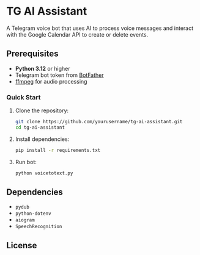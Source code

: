 # TG AI Assistant

A Telegram voice bot that uses AI to process voice messages and interact with the Google Calendar API to create or delete events. 

## Prerequisites

- **Python 3.12** or higher
- Telegram bot token from [BotFather](https://t.me/BotFather)
- [ffmpeg](https://ffmpeg.org) for audio processing

### Quick Start

1. Clone the repository:
   ```bash
   git clone https://github.com/yourusername/tg-ai-assistant.git
   cd tg-ai-assistant
   ```

2. Install dependencies:
   ```bash
   pip install -r requirements.txt
   ```

5. Run bot:
   ```bash
   python voicetotext.py
   ```

## Dependencies

- `pydub`
- `python-dotenv`
- `aiogram`
- `SpeechRecognition`

## License

